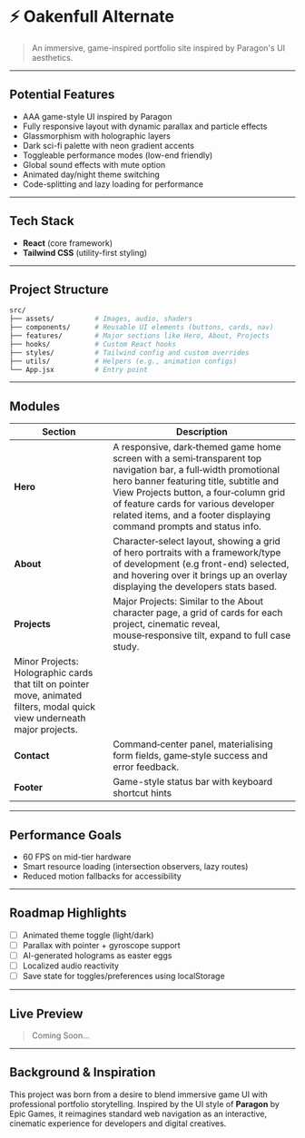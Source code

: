 # ⚡ Oakenfull Alternate

> An immersive, game-inspired portfolio site inspired by Paragon's UI aesthetics.

---

## Potential Features

- AAA game-style UI inspired by Paragon
- Fully responsive layout with dynamic parallax and particle effects
- Glassmorphism with holographic layers
- Dark sci-fi palette with neon gradient accents
- Toggleable performance modes (low-end friendly)
- Global sound effects with mute option
- Animated day/night theme switching
- Code-splitting and lazy loading for performance

---

## Tech Stack

- **React** (core framework)
- **Tailwind CSS** (utility-first styling)

---

## Project Structure

```bash
src/
├── assets/          # Images, audio, shaders
├── components/      # Reusable UI elements (buttons, cards, nav)
├── features/        # Major sections like Hero, About, Projects
├── hooks/           # Custom React hooks
├── styles/          # Tailwind config and custom overrides
├── utils/           # Helpers (e.g., animation configs)
└── App.jsx          # Entry point
```

---

## Modules

| Section       | Description                                                                 |
|---------------|-----------------------------------------------------------------------------|
| **Hero**      | A responsive, dark‑themed game home screen with a semi‑transparent top navigation bar, a full‑width promotional hero banner featuring title, subtitle and View Projects button, a four‑column grid of feature cards for various developer related items, and a footer displaying command prompts and status info.|
| **About**     | Character‑select layout, showing a grid of hero portraits with a framework/type of development (e.g front-end) selected, and hovering over it brings up an overlay displaying the developers stats based.|
| **Projects**  | Major Projects: Similar to the About character page, a grid of cards for each project, cinematic reveal, mouse‑responsive tilt, expand to full case study.
Minor Projects: Holographic cards that tilt on pointer move, animated filters, modal quick view underneath major projects.|
| **Contact**   | Command‑center panel, materialising form fields, game‑style success and error feedback.|
| **Footer**    | Game-style status bar with keyboard shortcut hints                          |

---

## Performance Goals

- 60 FPS on mid-tier hardware
- Smart resource loading (intersection observers, lazy routes)
- Reduced motion fallbacks for accessibility

---

## Roadmap Highlights

- [ ] Animated theme toggle (light/dark)
- [ ] Parallax with pointer + gyroscope support
- [ ] AI-generated holograms as easter eggs
- [ ] Localized audio reactivity
- [ ] Save state for toggles/preferences using localStorage

---

## Live Preview

> Coming Soon...

---

## Background & Inspiration

This project was born from a desire to blend immersive game UI with professional portfolio storytelling. Inspired by the UI style of **Paragon** by Epic Games, it reimagines standard web navigation as an interactive, cinematic experience for developers and digital creatives.
